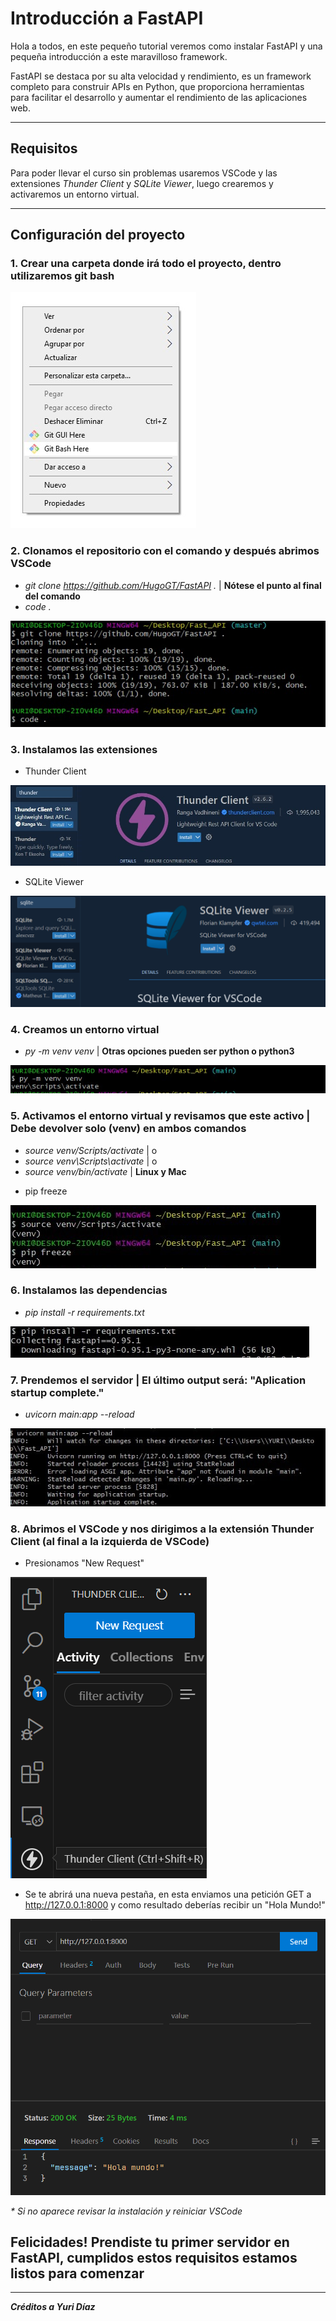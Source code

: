 # **Introducción a FastAPI**
Hola a todos, en este pequeño tutorial veremos como instalar FastAPI y una pequeña introducción a este maravilloso framework.

FastAPI se destaca por su alta velocidad y rendimiento, es un framework completo para construir APIs en Python, que proporciona herramientas para facilitar el desarrollo y aumentar el rendimiento de las aplicaciones web.
___
## **Requisitos**
Para poder llevar el curso sin problemas usaremos VSCode y las extensiones *Thunder Client* y *SQLite Viewer*, luego crearemos y activaremos un entorno virtual.

___
## **Configuración del proyecto**
### 1. Crear una carpeta donde irá todo el proyecto, dentro utilizaremos git bash

![Git bash open](src/git_bash.jpeg)

### 2. Clonamos el repositorio con el comando y después abrimos VSCode
- *git clone https://github.com/HugoGT/FastAPI .* | **Nótese el punto al final del comando**
- *code .*

![Git clone](src/git_clone.jpeg)

### 3. Instalamos las extensiones

- Thunder Client

![Thunder Client extension installation](src/thunder_installation.jpg)

- SQLite Viewer

![SQLite Viewer extension installation](src/sqlite_installation.png)

### 4. Creamos un entorno virtual
- *py -m venv venv* | **Otras opciones pueden ser python o python3**

![Virtual environment](src/venv_activate.jpeg)

### 5. Activamos el entorno virtual y revisamos que este activo | **Debe devolver solo (venv) en ambos comandos**
- *source venv/Scripts/activate* | o
- *source venv\Scripts\activate* | o
- *source venv/bin/activate* | **Linux y Mac**
* pip freeze

![Venv Check](src/check_venv.jpeg)

### 6. Instalamos las dependencias
- *pip install -r requirements.txt*

![Install requirements](src/requirements.jpeg)

### 7. Prendemos el servidor | **El último output será: "Aplication startup complete."**
- *uvicorn main:app --reload*

![Start server](src/start_server.jpeg)

### 8. Abrimos el VSCode y nos dirigimos a la extensión Thunder Client (al final a la izquierda de VSCode)

- Presionamos "New Request"

![Thunder client](src/thunder_client.png)

- Se te abrirá una nueva pestaña, en esta enviamos una petición GET a http://127.0.0.1:8000 y como resultado deberías recibir un "Hola Mundo!"

![Thunder request](src/thunder_request.png)

_* Si no aparece revisar la instalación y reiniciar VSCode_


## **Felicidades! Prendiste tu primer servidor en FastAPI, cumplidos estos requisitos estamos listos para comenzar**
---

***Créditos a Yuri Díaz***
